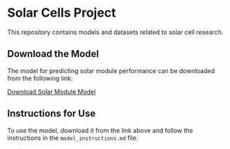 
# Solar Cells Project

This repository contains models and datasets related to solar cell research.

## Download the Model

The model for predicting solar module performance can be downloaded from the following link:

[Download Solar Module Model](https://drive.google.com/file/d/1wurPLd-HToNUYauE4gQMNP6DOurtJ9zn/view?usp=sharing)

## Instructions for Use

To use the model, download it from the link above and follow the instructions in the `model_instructions.md` file.
